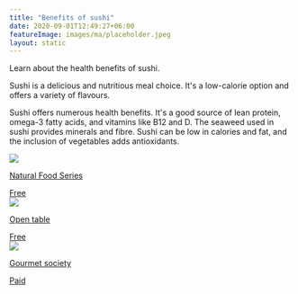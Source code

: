 ```yaml
---
title: "Benefits of sushi"
date: 2020-09-01T12:49:27+06:00
featureImage: images/ma/placeholder.jpeg
layout: static
---
```


Learn about the health benefits of sushi.

Sushi is a delicious and nutritious meal choice. It's a low-calorie option and offers a variety of flavours.

Sushi offers numerous health benefits. It's a good source of lean protein, omega-3 fatty acids, and vitamins like B12 and D. The seaweed used in sushi provides minerals and fibre. Sushi can be low in calories and fat, and the inclusion of vegetables adds antioxidants.

<a class="ma-link" href="https://www.naturalfoodseries.com/11-benefits-sushi/"><div class="ma-card"><div class="ma-icon"><img src ="/images/icon-check.png"/></div><div class="ma-name"><p>Natural Food Series</p></div><div class="ma-paid-text"><span>Free </span></div></div></a><a class="ma-link" href="https://www.opentable.co.uk/"><div class="ma-card"><div class="ma-icon"><img src ="/images/icon-check.png"/></div><div class="ma-name"><p>Open table</p></div><div class="ma-paid-text"><span>Free </span></div></div></a><a class="ma-link" href="https://www.gourmetsociety.co.uk/"><div class="ma-card"><div class="ma-icon"><img src ="/images/icon-pound.png"/></div><div class="ma-name"><p>Gourmet society</p></div><div class="ma-paid-text"><span>Paid</span></div></div></a>  

<br/><br/>






